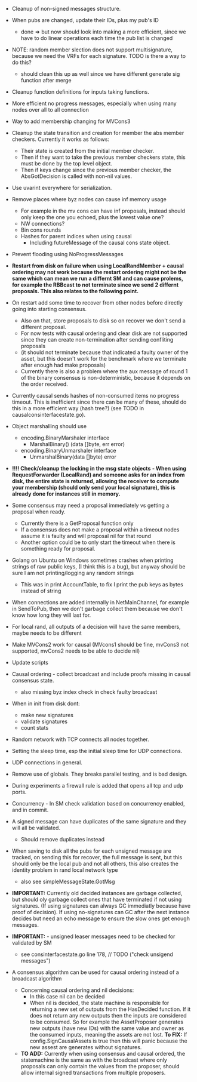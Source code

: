 - Cleanup of non-signed messages structure.
- When pubs are changed, update their IDs, plus my pub's ID
  - done => but now should look into making a more efficient, since we have to do linear operations each time the pub list is changed
- NOTE: random member slection does not support multisignature, because we need the VRFs for each signature.
TODO is there a way to do this?
  - should clean this up as well since we have different generate sig function after merge
- Cleanup function definitions for inputs taking functions.
- More efficient no progress messages, especially when using many nodes
over all to all connection
- Way to add membership changing for MVCons3
- Cleanup the state transition and creation for member the abs member
checkers.
Currently it works as follows:
    - Their state is created from the initial member checker.
    - Then if they want to take the previous member checkers state,
this must  be done by the top level object.
    - Then if keys
change since the previous member checker, the AbsGotDecision
is called with non-nil values.
- Use uvarint everywhere for serialization.
- Remove places where byz nodes can cause inf memory usage
  - For example in the mv cons can have inf proposals, instead should only keep the
  one you echoed, plus the lowest value one?
  - NW connections?
  - Bin cons rounds
  - Hashes for parent indices when using causal
    - Including futureMessage of the causal cons state object.
- Prevent flooding using NoProgressMessages
- **Restart from disk on failure when using LocalRandMember + causal ordering
may not work because the restart ordering might not be the same which can mean we run
a differnt SM and can cause prolems, for example the RBBcast to not terminate since we send 2 differnt proposals.
This also relates to the following point.**
- On restart add some time to recover from other nodes before directly going into starting consensus.
  - Also on that, store proposals to disk so on recover we don't send a different proposal.
  - For now tests with causal ordering and clear disk are not supported since they can create non-termination after sending confliting proposals
  - (it should not terminate because that indicated a faulty owner of the asset, but this doesn't work for the benchmark where we terminate after enough had make proposals)
  - Currently there is also a problem where the aux message of round 1 of the binary consensus
  is non-deterministic, because it depends on the order received.
- Currently causal sends hashes of non-consumed items no progress timeout.
This is inefficient since there can be many of these, should do this in a more efficient way (hash tree?)
(see TODO in causalconsinterfacestate.go).
- Object marshalling should use
  - encoding.BinaryMarshaler interface
    - MarshalBinary() (data []byte, err error)
  - encoding.BinaryUnmarshaler interface
    - UnmarshalBinary(data []byte) error
- **!!!! Check/cleanup the locking in the msg state objects**
**- When using RequestForwarder (LocalRand) and someone asks for an
index from disk, the entire state is returned, allowing the receiver
to compute your membership (should only send your local signature),
this is already done for instances still in memory.**
- Some consensus may need a proposal immediately vs getting a proposal when ready.
  - Currently there is a GetProposal function only
  - If a consensus does not make a proposal within a timeout nodes assume it is faulty and will proposal nil for that round
  - Another option could be to only start the timeout when there is something ready for proposal.
- Golang on Ubuntu on Windows sometimes crashes when printing strings of raw public keys,
(I think this is a bug), but anyway should be sure I am not printing/logging any random strings
  - This was in print AccountTable, to fix I print the pub keys as bytes instead of string
- When connections are added internally in NetMainChannel, for example in
SendToPub, then we don't garbage collect them because we don't know
how long they will last for.
- For local rand, all outputs of a decision will have the same members,
maybe needs to be different

- Make MVCons2 work for causal (MVcons1 should be fine,
mvCons3 not supported, mvCons2 needs to be able to decide nil)
- Update scripts
- Causal ordering - collect broadcast and include proofs missing
in causal consensus state.
  - also missing byz index check in check faulty broadcast
- When in init from disk dont:
  - make new signatures
  - validate signatures
  - count stats
  
- Random network with TCP connects all nodes together.

- Setting the sleep time, esp the initial sleep time for UDP connections.
- UDP connections in general.

- Remove use of globals. They breaks parallel testing, and is bad design.

- During experiments a firewall rule is added that opens all tcp and udp ports.

- Concurrency - In SM check validation based on concurrency enabled, and in commit.

- A signed message can have duplicates of the same signature and they will all be validated.
  - Should remove duplicates instead
  
- When saving to disk all the pubs for each unsigned message are tracked,
on sending this for recover, the full message is sent, but this should only be
the local pub and not all others, this also creates the identity problem in rand local network type
  - also see simpleMessageState.GotMsg
  
- **IMPORTANT:** Currently old decided instances are garbage collected, but should oly
garbage collect ones that have terminated if not using signatures.
(If using signatures can always GC immediatly because have proof of decision).
If using no-signatures can GC after the next instance decides but need
an echo message to ensure the slow ones get enough messages.

- **IMPORTANT:** - unsigned leaser messages need to be checked for validated by SM
  - see consinterfacestate.go line 178, // TODO ("check unsigend messages")
  
- A consensus algorithm can be used for causal ordering instead of a broadcast algorithm  
  - Concerning causal ordering and nil decisions:
    - In this case nil can be decided
    - When nil is decided, the state machine is responsible for returning a new set of outputs
  from the HasDecided function. If it does not return any new outputs then the inputs are considered
  to be consumed. So for example the AssetProposer generates new outputs (have new IDs)
  with the same value and owner as the consumed inputs, meaning the assets are not lost.
  **To FIX:** If config.SignCausalAssets is true then this will panic because
  the new assest are generates without signatures.
  - **TO ADD:** Currently when using consensus and causal ordered, the statemachine
  is the same as with the broadcast where only proposals can only contain the values
  from the proposer, should allow internal signed transactions from multiple proposers.